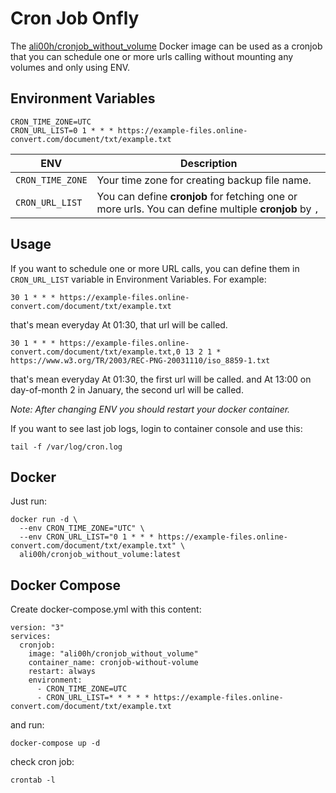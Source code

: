 # Cron Job Onfly
The [ali00h/cronjob_without_volume](https://hub.docker.com/r/ali00h/cronjob_without_volume) Docker image can be used as a cronjob
that you can schedule one or more urls calling without mounting any volumes and only using ENV.

## Environment Variables
```
CRON_TIME_ZONE=UTC
CRON_URL_LIST=0 1 * * * https://example-files.online-convert.com/document/txt/example.txt
```
| ENV | Description |
| --- | --- |
| `CRON_TIME_ZONE` | Your time zone for creating backup file name. |
| `CRON_URL_LIST` | You can define **cronjob** for fetching one or more urls. You can define multiple **cronjob** by `,` |

## Usage
If you want to schedule one or more URL calls, you can define them in `CRON_URL_LIST` variable in Environment Variables. For example:
```
30 1 * * * https://example-files.online-convert.com/document/txt/example.txt
```
that's mean everyday At 01:30, that url will be called. 
```
30 1 * * * https://example-files.online-convert.com/document/txt/example.txt,0 13 2 1 * https://www.w3.org/TR/2003/REC-PNG-20031110/iso_8859-1.txt
```
that's mean everyday At 01:30, the first url will be called. and At 13:00 on day-of-month 2 in January, the second url will be called.

_Note: After changing ENV you should restart your docker container._

If you want to see last job logs, login to container console and use this:
```
tail -f /var/log/cron.log
```

## Docker
Just run:
```
docker run -d \
  --env CRON_TIME_ZONE="UTC" \
  --env CRON_URL_LIST="0 1 * * * https://example-files.online-convert.com/document/txt/example.txt" \
  ali00h/cronjob_without_volume:latest
```

## Docker Compose
Create docker-compose.yml with this content:
```
version: "3"
services:
  cronjob:
    image: "ali00h/cronjob_without_volume"
    container_name: cronjob-without-volume
    restart: always
    environment:
      - CRON_TIME_ZONE=UTC
      - CRON_URL_LIST=* * * * * https://example-files.online-convert.com/document/txt/example.txt
```
and run:
```
docker-compose up -d
```

check cron job:
```
crontab -l
```